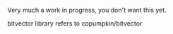 Very much a work in progress, you don't want this yet.

bitvector library refers to copumpkin/bitvector
